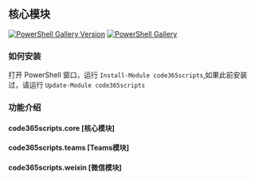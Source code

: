 ## 核心模块

[![PowerShell Gallery Version](https://img.shields.io/powershellgallery/v/code365scripts?label=code365scripts)](https://www.powershellgallery.com/packages/code365scripts) [![PowerShell Gallery](https://img.shields.io/powershellgallery/dt/code365scripts)](https://www.powershellgallery.com/packages/code365scripts)

### 如何安装

打开 PowerShell 窗口，运行 `Install-Module code365scripts`,如果此前安装过，请运行 `Update-Module code365scripts`

### 功能介绍

#### code365scripts.core [核心模块]


#### code365scripts.teams [Teams模块]


#### code365scripts.weixin [微信模块]
